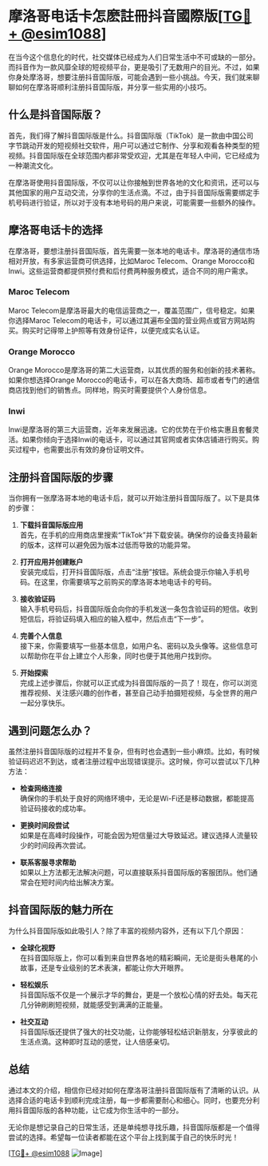 # 摩洛哥电话卡怎麽註冊抖音國際版[[TG💪+ @esim1088](https://t.me/s/esim1088)]

在当今这个信息化的时代，社交媒体已经成为人们日常生活中不可或缺的一部分。而抖音作为一款风靡全球的短视频平台，更是吸引了无数用户的目光。不过，如果你身处摩洛哥，想要注册抖音国际版，可能会遇到一些小挑战。今天，我们就来聊聊如何在摩洛哥顺利注册抖音国际版，并分享一些实用的小技巧。

## 什么是抖音国际版？

首先，我们得了解抖音国际版是什么。抖音国际版（TikTok）是一款由中国公司字节跳动开发的短视频社交软件，用户可以通过它制作、分享和观看各种类型的短视频。抖音国际版在全球范围内都非常受欢迎，尤其是在年轻人中间，它已经成为一种潮流文化。

在摩洛哥使用抖音国际版，不仅可以让你接触到世界各地的文化和资讯，还可以与其他国家的用户互动交流，分享你的生活点滴。不过，由于抖音国际版需要绑定手机号码进行验证，所以对于没有本地号码的用户来说，可能需要一些额外的操作。

## 摩洛哥电话卡的选择

在摩洛哥，要想注册抖音国际版，首先需要一张本地的电话卡。摩洛哥的通信市场相对开放，有多家运营商可供选择，比如Maroc Telecom、Orange Morocco和Inwi。这些运营商都提供预付费和后付费两种服务模式，适合不同的用户需求。

### Maroc Telecom
Maroc Telecom是摩洛哥最大的电信运营商之一，覆盖范围广，信号稳定。如果你选择Maroc Telecom的电话卡，可以通过其遍布全国的营业网点或官方网站购买。购买时记得带上护照等有效身份证件，以便完成实名认证。

### Orange Morocco
Orange Morocco是摩洛哥的第二大运营商，以其优质的服务和创新的技术著称。如果你想选择Orange Morocco的电话卡，可以在各大商场、超市或者专门的通信商店找到他们的销售点。同样地，购买时需要提供个人身份信息。

### Inwi
Inwi是摩洛哥的第三大运营商，近年来发展迅速。它的优势在于价格实惠且套餐灵活。如果你倾向于选择Inwi的电话卡，可以通过其官网或者实体店铺进行购买。购买过程中，也需要出示有效的身份证明文件。

## 注册抖音国际版的步骤

当你拥有一张摩洛哥本地的电话卡后，就可以开始注册抖音国际版了。以下是具体的步骤：

1. **下载抖音国际版应用**  
   首先，在手机的应用商店里搜索“TikTok”并下载安装。确保你的设备支持最新的版本，这样可以避免因为版本过低而导致的功能异常。

2. **打开应用并创建账户**  
   安装完成后，打开抖音国际版，点击“注册”按钮。系统会提示你输入手机号码。在这里，你需要填写之前购买的摩洛哥本地电话卡的号码。

3. **接收验证码**  
   输入手机号码后，抖音国际版会向你的手机发送一条包含验证码的短信。收到短信后，将验证码填入相应的输入框中，然后点击“下一步”。

4. **完善个人信息**  
   接下来，你需要填写一些基本信息，如用户名、密码以及头像等。这些信息可以帮助你在平台上建立个人形象，同时也便于其他用户找到你。

5. **开始探索**  
   完成上述步骤后，你就可以正式成为抖音国际版的一员了！现在，你可以浏览推荐视频、关注感兴趣的创作者，甚至自己动手拍摄短视频，与全世界的用户一起分享快乐。

## 遇到问题怎么办？

虽然注册抖音国际版的过程并不复杂，但有时也会遇到一些小麻烦。比如，有时候验证码迟迟不到达，或者注册过程中出现错误提示。这时候，你可以尝试以下几种方法：

- **检查网络连接**  
  确保你的手机处于良好的网络环境中，无论是Wi-Fi还是移动数据，都能提高验证码接收的成功率。

- **更换时间段尝试**  
  如果是在高峰时段操作，可能会因为短信量过大导致延迟。建议选择人流量较少的时间段再次尝试。

- **联系客服寻求帮助**  
  如果以上方法都无法解决问题，可以直接联系抖音国际版的客服团队。他们通常会在短时间内给出解决方案。

## 抖音国际版的魅力所在

为什么抖音国际版如此吸引人？除了丰富的视频内容外，还有以下几个原因：

- **全球化视野**  
  在抖音国际版上，你可以看到来自世界各地的精彩瞬间，无论是街头巷尾的小故事，还是专业级别的艺术表演，都能让你大开眼界。

- **轻松娱乐**  
  抖音国际版不仅是一个展示才华的舞台，更是一个放松心情的好去处。每天花几分钟刷刷短视频，就能感受到满满的正能量。

- **社交互动**  
  抖音国际版还提供了强大的社交功能，让你能够轻松结识新朋友，分享彼此的生活点滴。这种即时互动的感觉，让人倍感亲切。

## 总结

通过本文的介绍，相信你已经对如何在摩洛哥注册抖音国际版有了清晰的认识。从选择合适的电话卡到顺利完成注册，每一步都需要耐心和细心。同时，也要充分利用抖音国际版的各种功能，让它成为你生活中的一部分。

无论你是想记录自己的日常生活，还是单纯想寻找乐趣，抖音国际版都是一个值得尝试的选择。希望每一位读者都能在这个平台上找到属于自己的快乐时光！

[[TG💪+ @esim1088](https://t.me/s/esim1088) ![Image](https://i.postimg.cc/4NQfJmqS/Snipaste-2025-05-13-00-14-12.png)]